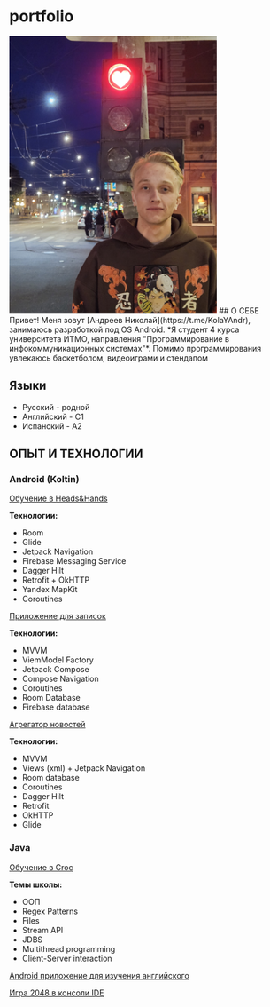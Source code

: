# portfolio

<img src="photo.jpg"  height="500"/>
## О СЕБЕ
Привет! Меня зовут [Андреев Николай](https://t.me/KolaYAndr), занимаюсь разработкой под OS Android. *Я студент 4 курса университета ИТМО, направления "Программирование в инфокоммуникационных системах"*. Помимо программирования увлекаюсь баскетболом, видеоиграми и стендапом

## Языки
* Русский - родной
* Английский - C1
* Испанский - A2

## ОПЫТ И ТЕХНОЛОГИИ
### Android (Koltin)
[Обучение в Heads&Hands](https://github.com/KolaYAndr/h-h/blob/main/README.md)

**Технологии:**
* Room
* Glide
* Jetpack Navigation
* Firebase Messaging Service
* Dagger Hilt
* Retrofit + OkHTTP
* Yandex MapKit
* Coroutines

[Приложение для записок](https://github.com/KolaYAndr/Note/tree/master/README.md)

**Технологии:**
* MVVM
* ViemModel Factory
* Jetpack Compose
* Compose Navigation
* Coroutines
* Room Database
* Firebase database

[Агрегатор новостей](https://github.com/KolaYAndr/News/tree/main/README.md)

**Технологии:**
* MVVM
* Views (xml) + Jetpack Navigation
* Room database
* Coroutines
* Dagger Hilt
* Retrofit
* OkHTTP
* Glide

### Java

[Обучение в Croc](https://github.com/KolaYAndr/java_school-22/tree/main/README.md)

**Темы школы:**
* ООП
* Regex Patterns
* Files
* Stream API
* JDBS
* Multithread programming
* Client-Server interaction

[Android приложение для изучения английского](https://github.com/KolaYAndr/java_project/tree/main/README.md)

[Игра 2048 в консоли IDE](https://github.com/KolaYAndr/2048game_java/tree/main/README.md)
